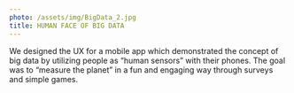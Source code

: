 ```yaml
---
photo: /assets/img/BigData_2.jpg
title: HUMAN FACE OF BIG DATA
---
```

<p>We designed the UX for a mobile app which demonstrated the concept of big data by utilizing people as “human sensors” with their phones. The goal was to “measure the planet” in a fun and engaging way through surveys and simple games.</p>